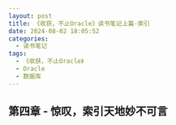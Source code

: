 ```yaml
---
layout: post
title: 《收获，不止Oracle》读书笔记上篇-索引
date: 2024-08-02 18:05:52
categories:
  - 读书笔记
tags:
  - 《收获，不止Oracle》
  - Oracle
  - 数据库
---
```


## 第四章 - 惊叹，索引天地妙不可言











